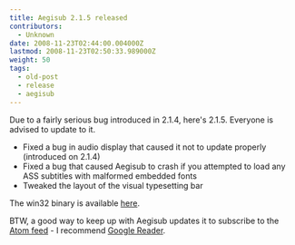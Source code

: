 ```yaml
---
title: Aegisub 2.1.5 released
contributors:
  - Unknown
date: 2008-11-23T02:44:00.004000Z
lastmod: 2008-11-23T02:50:33.989000Z
weight: 50
tags:
  - old-post
  - release
  - aegisub
---
```


Due to a fairly serious bug introduced in 2.1.4, here's 2.1.5. Everyone is advised to update to it.

- Fixed a bug in audio display that caused it not to update properly (introduced on 2.1.4)
- Fixed a bug that caused Aegisub to crash if you attempted to load any ASS subtitles with malformed embedded fonts
- Tweaked the layout of the visual typesetting bar

The win32 binary is available [here](http://www.malakith.net/amz/aegisub/aegisub-r2481-setup.exe).

BTW, a good way to keep up with Aegisub updates it to subscribe to the [Atom feed](http://www.aegisub.net/feeds/posts/default) - I recommend [Google Reader](http://reader.google.com).
